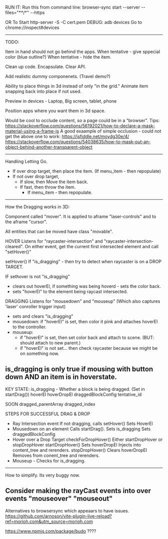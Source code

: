 RUN IT:
Run this from command line:
browser-sync start --server --files="**/*" --https

OR To Start
http-server -S -C cert.pem
DEBUG:
adb devices
Go to chrome://inspect#devices

----
TODO:

Item in hand should not go behind the apps.
When tentative - give sppecial color (blue outline?)
When tentative - hide the item.

Clean up code. Encapsulate. Clear API.

Add realistic dummy componenets. (Travel demo?)

Ability to place things in 3d instead of only "in the grid."
Animate item snapping back into place if not used.

Preview in devices - Laptop, Big screen, tablet, phone

Position apps where you want them in 3d space.

Would be cool to occlude content, so a page could be in a "browser".
Tips: 
https://stackoverflow.com/questions/56192021/how-to-declare-a-mask-material-using-a-frame-js
A good exaample of simple occlusion - could not get the above one to work:
https://jsfiddle.net/moydg30e/4/
https://stackoverflow.com/questions/54038635/how-to-mask-out-an-object-behind-another-transparent-object




----
Handling Letting Go.
* If over drop target, then place the item. (If menu_item - then repopulate)
* If not over drop target,
    * If slow, then Move the item back.
    * If fast, then throw the item.
        * If menu_item - then repopulate.
----

How the Dragging works in 3D:

Component called "mover".
It is applied to aframe "laser-controls" and to the aframe "cursor". 

All entities that can be moved have class "movable".

HOVER
Listens for "raycaster-intersection" and "raycaster-intersection-cleared".
On either event, get the current first intersected element and call "setHover()"

setHover() 
If "is_dragging" - then try to detect when raycaster is on a DROP TARGET.

IF sethover is not "is_dragging"
* clears out hoverEl, if something was being hoverd - sets the color back.
* sets "hoverEl" to the element being raycast intersected.

DRAGGING
Listens for "mousedown" and "mouseup" (Which also captures 'laser' conroller trigger input)
* sets and clears "is_dragging"
* mousedown: if "hoverEl" is set, then color it pink and attaches hoverEl to the controller.
* mouseup: 
    * if "hoverEl" is set, then set color back and attach to scene. (BUT: should attach to new parent.)
    * if "hoverEl" is not set... then check raycaster because we might be on something now.

is_dragging is only true if mousing with button down AND an item is in hoverstate.
----
KEY STATE: 
is_dragging - Whether a block is being dragged. (Set in startDrag())
hoverEl
hoverDropEl
draggedBlockConfig
tentative_id

SOON
dragged_parentArray
dragged_index


STEPS FOR SUCCESSFUL DRAG & DROP
* Ray Intersection event
    If not dragging, calls setHover()
        Sets HoverEl
* Mousedown on an element 
    Calls startDrag(). 
        Sets is_dragging 
        Sets draggedBlockConfig
* Hover over a Drop Target
    checkForDropHover()
        Either startDropHover or stopDropHover
        startDropHover()
            Sets hoverDropEl
            Injects into content_tree and rerenders.
        stopDropHover()
            Clears hoverDropEl
            Removes from conent_tree and rerenders.
* Mouseup - Checks for is_dragging.
    

----
How to simplify. Its very buggy now.

Consider making the rayCast events into over events "mouseover" "mouseout"
----


Alternatives to browsersync which appeaars to have issues. 
https://github.com/arnoson/vite-plugin-live-reload?ref=morioh.com&utm_source=morioh.com

https://www.npmjs.com/package/budo ????